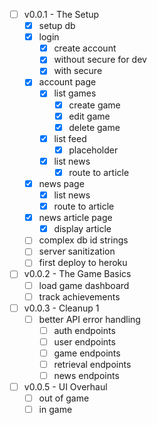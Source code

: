 - [ ] v0.0.1 - The Setup
  - [x] setup db
  - [x] login
    - [x] create account
    - [x] without secure for dev
    - [x] with secure
  - [x] account page
    - [x] list games
      - [x] create game
      - [x] edit game
      - [x] delete game
    - [x] list feed
      - [x] placeholder
    - [x] list news
      - [x] route to article
  - [x] news page
    - [x] list news
    - [x] route to article
  - [x] news article page
    - [x] display article
  - [ ] complex db id strings
  - [ ] server sanitization
  - [ ] first deploy to heroku

- [ ] v0.0.2 - The Game Basics
  - [ ] load game dashboard
  - [ ] track achievements

- [ ] v0.0.3 - Cleanup 1
  - [ ] better API error handling
    - [ ] auth endpoints
    - [ ] user endpoints
    - [ ] game endpoints
    - [ ] retrieval endpoints
    - [ ] news endpoints

- [ ] v0.0.5 - UI Overhaul
  - [ ] out of game
  - [ ] in game